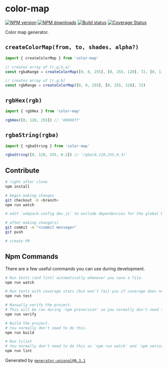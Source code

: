 # color-map

[![NPM version][npm-image]][npm-url]
[![NPM downloads][downloads-image]][downloads-url]
[![Build status][travis-image]][travis-url]
[![Coverage Status][coveralls-image]][coveralls-url]

Color map generator.

## `createColorMap(from, to, shades, alpha?)`

```ts
import { createColorMap } from 'color-map'

// creates array of [r,g,b,a]
const rgbaRange = createColorMap([0, 0, 255], [0, 255, 128], 72, [0, 1])

// creates array of [r,g,b]
const rgbRange = createColorMap([0, 0, 255], [0, 255, 128], 72)
```

## `rgbHex(rgb)`

```ts
import { rgbHex } from 'color-map'

rgbHex([0, 128, 255]) // '#0080ff'
```

## `rgbaString(rgba)`

```ts
import { rgbaString } from 'color-map'

rgbaString([0, 128, 255, 0.2]) // 'rgba(0,128,255,0.3)`
```

## Contribute

```sh
# right after clone
npm install

# begin making changes
git checkout -b <branch>
npm run watch

# edit `webpack.config.dev.js` to exclude dependencies for the global build.

# after making change(s)
git commit -m "<commit message>"
git push

# create PR
```

## Npm Commands

There are a few useful commands you can use during development.

```sh
# Run tests (and lint) automatically whenever you save a file.
npm run watch

# Run tests with coverage stats (but won't fail you if coverage does not meet criteria)
npm run test

# Manually verify the project.
# This will be ran during 'npm preversion' so you normally don't need to run this yourself.
npm run verify

# Build the project.
# You normally don't need to do this.
npm run build

# Run tslint
# You normally don't need to do this as `npm run watch` and `npm version` will automatically run lint for you.
npm run lint
```

Generated by [`generator-unional@0.3.1`](https://github.com/unional/unional-cli)

[npm-image]: https://img.shields.io/npm/v/colorscale.svg?style=flat
[npm-url]: https://npmjs.org/package/colorscale
[downloads-image]: https://img.shields.io/npm/dm/colorscale.svg?style=flat
[downloads-url]: https://npmjs.org/package/colorscale
[travis-image]: https://img.shields.io/travis/unional/colorscale.svg?style=flat
[travis-url]: https://travis-ci.org/unional/colorscale
[coveralls-image]: https://coveralls.io/repos/github/unional/colorscale/badge.svg
[coveralls-url]: https://coveralls.io/github/unional/colorscale
